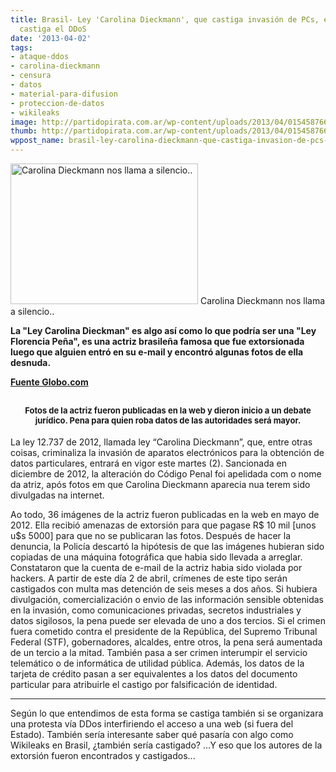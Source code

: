 ```yaml
---
title: Brasil- Ley 'Carolina Dieckmann', que castiga invasión de PCs, entra en vigor-También
  castiga el DDoS
date: '2013-04-02'
tags:
- ataque-ddos
- carolina-dieckmann
- censura
- datos
- material-para-difusion
- proteccion-de-datos
- wikileaks
image: http://partidopirata.com.ar/wp-content/uploads/2013/04/015458766-EXH00.jpg
thumb: http://partidopirata.com.ar/wp-content/uploads/2013/04/015458766-EXH00-150x150.jpg
wppost_name: brasil-ley-carolina-dieckmann-que-castiga-invasion-de-pcs-entra-en-vigor-tambien-castiga-el-ddos
---
```


<a href="http://partidopirata.com.ar/wp-content/uploads/2013/04/015458766-EXH00.jpg"><img class="size-medium wp-image-8985" alt="Carolina Dieckmann nos llama a silencio.." src="http://partidopirata.com.ar/wp-content/uploads/2013/04/015458766-EXH00-300x225.jpg" width="300" height="225" /></a> Carolina Dieckmann nos llama a silencio..


<b>La "Ley Carolina Dieckman" es algo así como lo que podría ser una "Ley Florencia Peña", es una actriz brasileña famosa que fue extorsionada luego que alguien entró en su e-mail y encontró algunas fotos de ella desnuda.</b>

<b><b><a href="http://g1.globo.com/tecnologia/noticia/2013/04/lei-carolina-dieckmann-que-pune-invasao-de-pcs-passa-valer-amanha.html" target="_blank">Fuente Globo.com</a></b> </b>
<h2 style="text-align: center;"><span style="font-size: small;">Fotos de la actriz fueron publicadas en la web y dieron inicio a un debate jurídico.
Pena para quien roba datos de las autoridades será mayor.</span></h2>
La ley 12.737 de 2012, llamada ley “Carolina Dieckmann”, que, entre otras coisas, criminaliza la invasión de aparatos electrónicos para la obtención de datos particulares, entrará en vigor este martes (2).
Sancionada en diciembre de 2012, la alteración do Código Penal foi apelidada com o nome da atriz, após fotos em que Carolina Dieckmann aparecia nua terem sido divulgadas na internet.

Ao todo, 36 imágenes de la actriz fueron publicadas en la web en mayo de 2012. Ella recibió amenazas de extorsión para que pagase R$ 10 mil [unos u$s 5000] para que no se publicaran las fotos.
Después de hacer la denuncia, la Policía descartó la hipótesis de que las imágenes hubieran sido copiadas de una máquina fotográfica que habia sido llevada a arreglar. Constataron que la cuenta de e-mail de la actriz habia sido violada por hackers.
A partir de este día 2 de abril, crímenes de este tipo serán castigados con multa mas detención de seis meses a dos años.
Si hubiera divulgación, comercialización o envio de las información sensible obtenidas en la invasión, como comunicaciones privadas, secretos industriales y datos sigilosos, la pena puede ser elevada de uno a dos tercios.
Si el crimen fuera cometido contra el presidente de la República, del Supremo Tribunal Federal (STF), gobernadores, alcaldes, entre otros, la pena será aumentada de un tercio a la mitad.
También pasa a ser crimen interumpir el servicio telemático o de informática de utilidad pública.
Además, los datos de la tarjeta de crédito pasan a ser equivalentes a los datos del documento particular para atribuirle el castigo por falsificación de identidad.

<hr />

Según lo que entendimos de esta forma se castiga también si se organizara una protesta vía DDos interfiriendo el acceso a una web (si fuera del Estado).
También sería interesante saber qué pasaría con algo como Wikileaks en Brasil, ¿también sería castigado? ...Y eso que los autores de la extorsión fueron encontrados y castigados...
